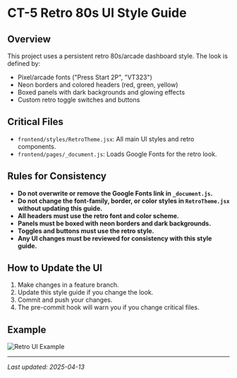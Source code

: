 # CT-5 Retro 80s UI Style Guide

## Overview
This project uses a persistent retro 80s/arcade dashboard style. The look is defined by:
- Pixel/arcade fonts ("Press Start 2P", "VT323")
- Neon borders and colored headers (red, green, yellow)
- Boxed panels with dark backgrounds and glowing effects
- Custom retro toggle switches and buttons

## Critical Files
- `frontend/styles/RetroTheme.jsx`: All main UI styles and retro components.
- `frontend/pages/_document.js`: Loads Google Fonts for the retro look.

## Rules for Consistency
- **Do not overwrite or remove the Google Fonts link in `_document.js`.**
- **Do not change the font-family, border, or color styles in `RetroTheme.jsx` without updating this guide.**
- **All headers must use the retro font and color scheme.**
- **Panels must be boxed with neon borders and dark backgrounds.**
- **Toggles and buttons must use the retro style.**
- **Any UI changes must be reviewed for consistency with this style guide.**

## How to Update the UI
1. Make changes in a feature branch.
2. Update this style guide if you change the look.
3. Commit and push your changes.
4. The pre-commit hook will warn you if you change critical files.

## Example
![Retro UI Example](screenshot-retro-ui.png)

---
_Last updated: 2025-04-13_